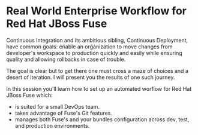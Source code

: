 Real World Enterprise Workflow for Red Hat JBoss Fuse
=====================================================

Continuous Integration and its ambitious sibling, Continuous Deployment, have common goals: enable an organization to move changes from developer's workspace to production quickly and easily while ensuring quality and allowing rollbacks in case of trouble.

The goal is clear but to get there one must cross a maze of choices and a desert of iteration. I will present you the results of one such journey.

In this session you'll learn how to set up an automated worflow for Red Hat JBoss Fuse which:
* is suited for a small DevOps team.
* takes advantage of Fuse's Git features.
* manages both Fuse's and your bundles configuration across dev, test, and production environments.
